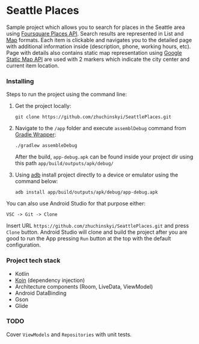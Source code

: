 # Seattle Places

Sample project which allows you to search for places in the Seattle area using [Foursquare Places API](https://developer.foursquare.com/places-api). Search results are represented in List and [Map](https://developers.google.com/maps/documentation/android-sdk/intro) formats. Each item is clickable and navigates you to the detailed page with additional information inside (description, phone, working hours, etc). Page with details also contains static map representation using [Google Static Map API](https://developers.google.com/maps/documentation/maps-static/intro) are used with 2 markers which indicate the city center and current item location.

### Installing
Steps to run the project using the command line:
1. Get the project locally:
    ```
    git clone https://github.com/zhuchinskyi/SeattlePlaces.git
    ```
2. Navigate to the `/app` folder and execute `assemblDebug` command from [Gradle Wrapper](https://docs.gradle.org/current/userguide/gradle_wrapper.html):
    ```
    ./gradlew assembleDebug
    ```
    After the build, `app-debug.apk` can be found inside your project dir using this path `app/build/outputs/apk/debug/`

4. Using [adb](https://developer.android.com/studio/command-line/adb) install project directly to a device or emulator using the command below:
    ```
    adb install app/build/outputs/apk/debug/app-debug.apk
    ```

You can also use Android Studio for that purpose either:
```
VSC -> Git -> Clone
```
Insert URL `https://github.com/zhuchinskyi/SeattlePlaces.git` and press `Clone` button. Android Studio will clone and build the project after you are good to run the App pressing `Run` button at the top with the default configuration.

### Project tech stack

* Kotlin
* [Koin](https://insert-koin.io/) (dependency injection)
* Architecture components (Room, LiveData, ViewModel)
* Android DataBinding
* Gson
* Glide


### TODO
Cover `ViewModels` and `Repositories` with unit tests.
